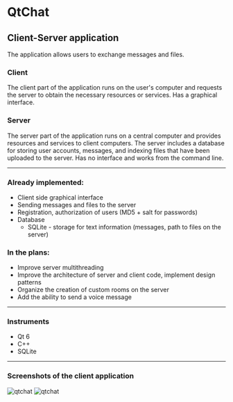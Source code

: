 # QtChat
## Client-Server application
The application allows users to exchange messages and files.
### Client
The client part of the application runs on the user's computer and requests the server to obtain the necessary resources or services. Has a graphical interface.
### Server
The server part of the application runs on a central computer and provides resources and services to client computers. The server includes a database for storing user accounts, messages, and indexing files that have been uploaded to the server. Has no interface and works from the command line.
___
### Already implemented:
+ Сlient side graphical interface
+ Sending messages and files to the server
+ Registration, authorization of users (MD5 + salt for passwords)
+ Database
    + SQLite - storage for text information (messages, path to files on the server)
### In the plans:
+ Improve server multithreading
+ Improve the architecture of server and client code, implement design patterns
+ Organize the creation of custom rooms on the server
+ Add the ability to send a voice message
___
### Instruments
+ Qt 6
+ C++
+ SQLite
___
### Screenshots of the client application
![qtchat](https://github.com/ohmeqwertreysd/QtChat/assets/43862902/446bd2e0-56cc-420c-ad61-830b598485ce)
![qtchat](https://github.com/ohmeqwertreysd/QtChat/assets/43862902/9ba31f20-d673-40e3-aa8d-d88731a03a54)
